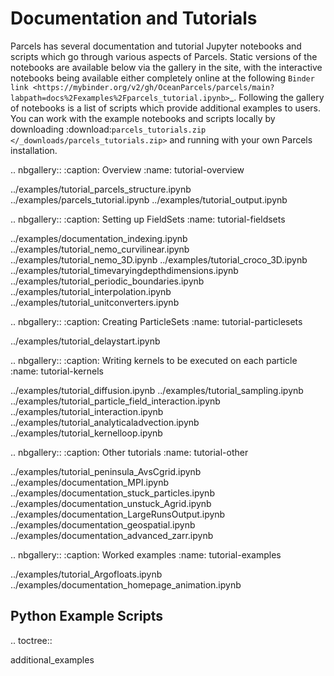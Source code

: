 # Documentation and Tutorials

Parcels has several documentation and tutorial Jupyter notebooks and scripts which go through various aspects of Parcels. Static versions of the notebooks are available below via the gallery in the site, with the interactive notebooks being available either completely online at the following `Binder link <https://mybinder.org/v2/gh/OceanParcels/parcels/main?labpath=docs%2Fexamples%2Fparcels_tutorial.ipynb>`\_. Following the gallery of notebooks is a list of scripts which provide additional examples to users. You can work with the example notebooks and scripts locally by downloading :download:`parcels_tutorials.zip </_downloads/parcels_tutorials.zip>` and running with your own Parcels installation.

.. nbgallery::
:caption: Overview
:name: tutorial-overview

../examples/tutorial_parcels_structure.ipynb
../examples/parcels_tutorial.ipynb
../examples/tutorial_output.ipynb

.. nbgallery::
:caption: Setting up FieldSets
:name: tutorial-fieldsets

../examples/documentation_indexing.ipynb
../examples/tutorial_nemo_curvilinear.ipynb
../examples/tutorial_nemo_3D.ipynb
../examples/tutorial_croco_3D.ipynb
../examples/tutorial_timevaryingdepthdimensions.ipynb
../examples/tutorial_periodic_boundaries.ipynb
../examples/tutorial_interpolation.ipynb
../examples/tutorial_unitconverters.ipynb

.. nbgallery::
:caption: Creating ParticleSets
:name: tutorial-particlesets

../examples/tutorial_delaystart.ipynb

.. nbgallery::
:caption: Writing kernels to be executed on each particle
:name: tutorial-kernels

../examples/tutorial_diffusion.ipynb
../examples/tutorial_sampling.ipynb
../examples/tutorial_particle_field_interaction.ipynb
../examples/tutorial_interaction.ipynb
../examples/tutorial_analyticaladvection.ipynb
../examples/tutorial_kernelloop.ipynb

.. nbgallery::
:caption: Other tutorials
:name: tutorial-other

../examples/tutorial_peninsula_AvsCgrid.ipynb
../examples/documentation_MPI.ipynb
../examples/documentation_stuck_particles.ipynb
../examples/documentation_unstuck_Agrid.ipynb
../examples/documentation_LargeRunsOutput.ipynb
../examples/documentation_geospatial.ipynb
../examples/documentation_advanced_zarr.ipynb

.. nbgallery::
:caption: Worked examples
:name: tutorial-examples

../examples/tutorial_Argofloats.ipynb
../examples/documentation_homepage_animation.ipynb

## Python Example Scripts

.. toctree::

additional_examples

